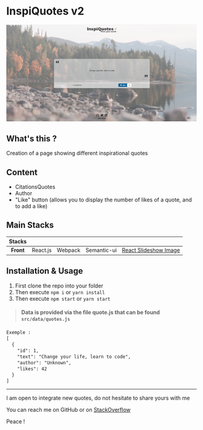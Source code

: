# InspiQuotes v2

![alt Gif du projet InspiQuotesv2](src/public/assets/img/inspiquotes.png)

## What's this ?
Creation of a page showing different inspirational quotes

## Content
* CitationsQuotes
* Author
* "Like" button (allows you to display the number of likes of a quote, and to add a like)

## Main Stacks
| Stacks    |            |                       |                       |                                                                       |
|:---------:|:----------:|:---------------------:|:---------------------:|:---------------------------------------------------------------------:|
| **Front** | React.js   | Webpack               | Semantic-ui           |[React Slideshow Image](https://github.com/femioladeji/react-slideshow)|



## Installation & Usage
1. First clone the repo into your folder
2. Then execute `npm i` or `yarn install`
3. Then execute `npm start` or `yarn start`


> #### Data is provided via the file quote.js that can be found `src/data/quotes.js`

```
Exemple :
[
  {
    "id": 1,
    "text": "Change your life, learn to code",
    "author": "Unknown",
    "likes": 42
  }
]
```


---------------- 


I am open to integrate new quotes, do not hesitate to share yours with me

You can reach me on GitHub or on [StackOverflow](https://stackoverflow.com/users/13077371/mkds17)

Peace ! 
